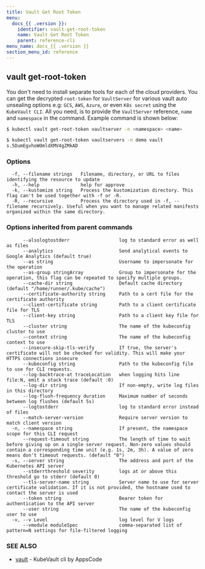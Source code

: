 ```yaml
---
title: Vault Get Root Token
menu:
  docs_{{ .version }}:
    identifier: vault-get-root-token
    name: Vault Get Root Token
    parent: reference-cli
menu_name: docs_{{ .version }}
section_menu_id: reference
---
```

## vault get-root-token

You don't need to install separate tools for each of the cloud providers. You can get the decrypted `root-token` for `VaultServer` for various vault auto unsealing options e.g: `GCS`, `AWS`, `Azure`, or even `K8s secret` using the `KubeVault CLI`. All you need, is to provide the `VaultServer` reference, `name` and `namespace` in the command.
Example command is shown below:

```bash
$ kubectl vault get-root-token vaultserver -n <namespace> <name>

$ kubectl vault get-root-token vaultservers -n demo vault
s.5DumEgvhoWOmldXMV4gZMkAD
```

### Options

```
  -f, --filename strings   Filename, directory, or URL to files identifying the resource to update
  -h, --help               help for approve
  -k, --kustomize string   Process the kustomization directory. This flag can't be used together with -f or -R.
  -R, --recursive          Process the directory used in -f, --filename recursively. Useful when you want to manage related manifests organized within the same directory.
```

### Options inherited from parent commands

```
      --alsologtostderr                  log to standard error as well as files
      --analytics                        Send analytical events to Google Analytics (default true)
      --as string                        Username to impersonate for the operation
      --as-group stringArray             Group to impersonate for the operation, this flag can be repeated to specify multiple groups.
      --cache-dir string                 Default cache directory (default "/home/runner/.kube/cache")
      --certificate-authority string     Path to a cert file for the certificate authority
      --client-certificate string        Path to a client certificate file for TLS
      --client-key string                Path to a client key file for TLS
      --cluster string                   The name of the kubeconfig cluster to use
      --context string                   The name of the kubeconfig context to use
      --insecure-skip-tls-verify         If true, the server's certificate will not be checked for validity. This will make your HTTPS connections insecure
      --kubeconfig string                Path to the kubeconfig file to use for CLI requests.
      --log-backtrace-at traceLocation   when logging hits line file:N, emit a stack trace (default :0)
      --log-dir string                   If non-empty, write log files in this directory
      --log-flush-frequency duration     Maximum number of seconds between log flushes (default 5s)
      --logtostderr                      log to standard error instead of files
      --match-server-version             Require server version to match client version
  -n, --namespace string                 If present, the namespace scope for this CLI request
      --request-timeout string           The length of time to wait before giving up on a single server request. Non-zero values should contain a corresponding time unit (e.g. 1s, 2m, 3h). A value of zero means don't timeout requests. (default "0")
  -s, --server string                    The address and port of the Kubernetes API server
      --stderrthreshold severity         logs at or above this threshold go to stderr (default 0)
      --tls-server-name string           Server name to use for server certificate validation. If it is not provided, the hostname used to contact the server is used
      --token string                     Bearer token for authentication to the API server
      --user string                      The name of the kubeconfig user to use
  -v, --v Level                          log level for V logs
      --vmodule moduleSpec               comma-separated list of pattern=N settings for file-filtered logging
```

### SEE ALSO

* [vault](/docs/reference/cli/vault.md)	 - KubeVault cli by AppsCode

